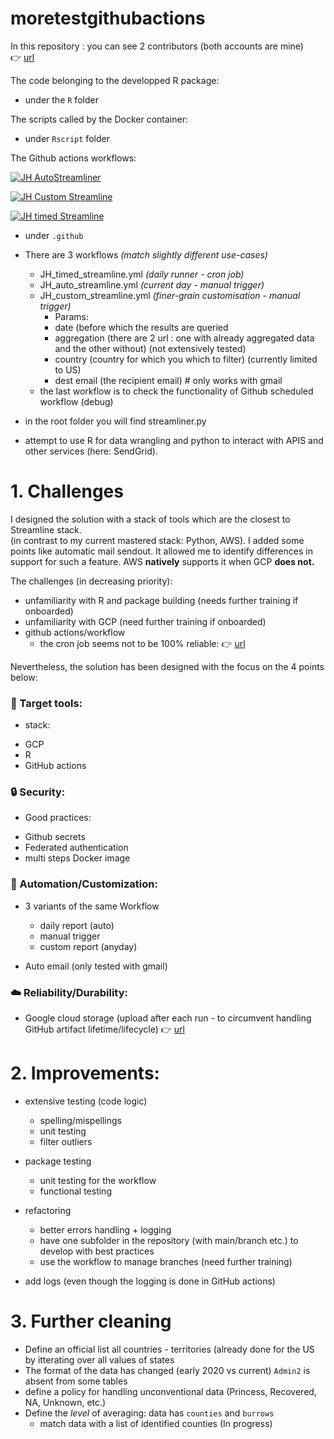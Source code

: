 # moretestgithubactions


In this repository :
you can see 2 contributors (both accounts are mine) 
<br> :point_right: [url](https://storage.googleapis.com/streamliner-john-hopkins/admin/SIREN_SIRET.png)

The code belonging to the developped R package:
* under the `R` folder

The scripts called by the Docker container:
* under `Rscript` folder

The Github actions workflows:

[![JH AutoStreamliner](https://github.com/assansanogo/moretestgithubactions/actions/workflows/JH_auto_streamline.yml/badge.svg)](https://github.com/assansanogo/moretestgithubactions/actions/workflows/JH_auto_streamline.yml)

[![JH Custom Streamline](https://github.com/assansanogo/moretestgithubactions/actions/workflows/JH_custom_streamline.yml/badge.svg)](https://github.com/assansanogo/moretestgithubactions/actions/workflows/JH_custom_streamline.yml)

[![JH timed Streamline](https://github.com/assansanogo/moretestgithubactions/actions/workflows/JH_timed_streamline.yml/badge.svg)](https://github.com/assansanogo/moretestgithubactions/actions/workflows/JH_timed_streamline.yml)

* under `.github`

* There are 3 workflows *(match slightly different use-cases)*
  * JH_timed_streamline.yml *(daily runner - cron job)*
  * JH_auto_streamline.yml  *(current day  - manual trigger)*
  * JH_custom_streamline.yml *(finer-grain customisation - manual trigger)*
    - Params:
     - date (before which the results are queried
     - aggregation (there are 2 url : one with already aggregated data and the other without) (not extensively tested)
     - country (country for which you which to filter)  (currently limited to US)
     - dest email (the recipient email) # only works with gmail
   * the last workflow is to check the functionality of Github scheduled workflow (debug)

* in the root folder you will find streamliner.py
 - attempt to use R for data wrangling and python to interact with APIS and other services (here: SendGrid). 

# 1. Challenges

I designed the solution with a stack of tools which are the closest to Streamline stack.<br>
(in contrast to my current mastered stack: Python, AWS). 
I added some points like automatic mail sendout.
It allowed me to identify differences in support for such a feature. AWS **natively** supports it when GCP **does not.**

The challenges (in decreasing priority):

- unfamiliarity with R and package building  (needs further training if onboarded)
- unfamiliarity with GCP (need further training if onboarded)
- github actions/workflow
  * the cron job seems not to be 100% reliable: :point_right: [url](https://github.community/t/no-assurance-on-scheduled-jobs/133753)


Nevertheless, the solution has been designed with the focus on the 4 points below:

### :toolbox: Target tools:
* stack:
 - GCP
 - R
 - GitHub actions

### :lock: Security:
* Good practices:
 - Github secrets
 - Federated authentication
 - multi steps Docker image

### :rocket: Automation/Customization:
* 3 variants of the same Workflow 
  - daily report (auto)
  - manual trigger
  - custom report (anyday)
 
* Auto email (only tested with gmail)

### :cloud: Reliability/Durability:
* Google cloud storage (upload after each run - to circumvent handling GitHub artifact lifetime/lifecycle)
:point_right: [url](https://storage.googleapis.com/streamliner-john-hopkins/admin/JH_GCP.png)

# 2. Improvements:


* extensive testing (code logic)
  - spelling/mispellings
  - unit testing
  - filter outliers

* package testing
  - unit testing for the workflow
  - functional testing

* refactoring
  - better errors handling + logging
  - have one subfolder in the repository (with main/branch etc.) 
    to develop with best practices
  - use the workflow to manage branches (need further training)
  
* add logs (even though the logging is done in GitHub actions)

# 3. Further cleaning

* Define an official list all countries - territories (already done for the US by itterating over all values of states
* The format of the data has changed (early 2020 vs current) `Admin2` is absent from some tables
* define a policy for handling unconventional data (Princess, Recovered, NA, Unknown, etc.)
* Define the *level* of averaging: data has `counties` and `burrows`
  - match data with a list of identified counties (In progress) 
